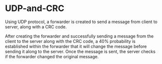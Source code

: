 # UDP-and-CRC
Using UDP protocol, a forwarder is created to send a message from client to server, along with a CRC code.

After creating the forwarder and successfully sending a message from the client to the server along with the CRC code, 
a 40% probability is established within the forwarder that it will change the message before sending it along to the server.
Once the message is sent, the server checks if the forwarder changed the original message.
